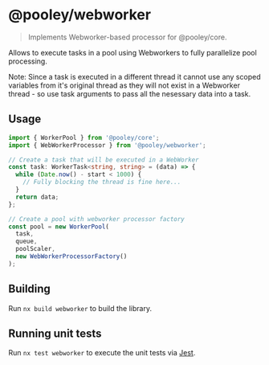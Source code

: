 # @pooley/webworker

> Implements Webworker-based processor for @pooley/core.

Allows to execute tasks in a pool using Webworkers to fully parallelize pool processing.

Note: Since a task is executed in a different thread it cannot use any scoped variables from it's original thread as they will not exist in a Webworker thread - so use task arguments to pass all the nesessary data into a task.

## Usage

```ts
import { WorkerPool } from '@pooley/core';
import { WebWorkerProcessor } from '@pooley/webworker';

// Create a task that will be executed in a WebWorker
const task: WorkerTask<string, string> = (data) => {
  while (Date.now() - start < 1000) {
    // Fully blocking the thread is fine here...
  }
  return data;
};

// Create a pool with webworker processor factory
const pool = new WorkerPool(
  task,
  queue,
  poolScaler,
  new WebWorkerProcessorFactory()
);
```

## Building

Run `nx build webworker` to build the library.

## Running unit tests

Run `nx test webworker` to execute the unit tests via [Jest](https://jestjs.io).

